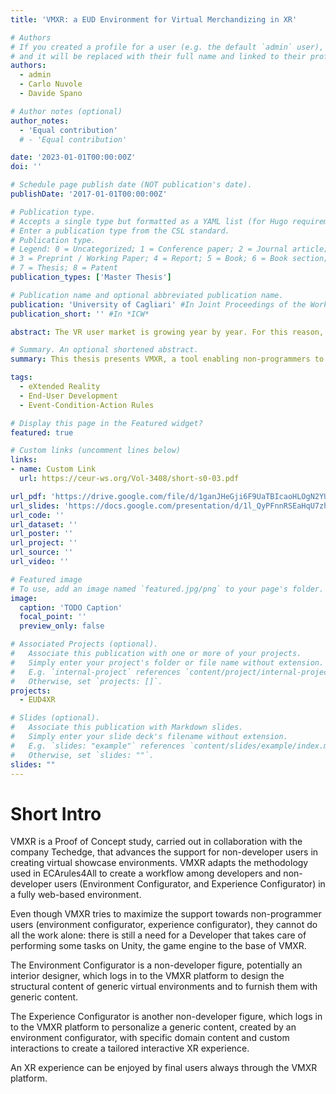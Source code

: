 ```yaml
---
title: 'VMXR: a EUD Environment for Virtual Merchandizing in XR'

# Authors
# If you created a profile for a user (e.g. the default `admin` user), write the username (folder name) here
# and it will be replaced with their full name and linked to their profile.
authors:
  - admin
  - Carlo Nuvole
  - Davide Spano

# Author notes (optional)
author_notes:
  - 'Equal contribution'
  # - 'Equal contribution'

date: '2023-01-01T00:00:00Z'
doi: ''

# Schedule page publish date (NOT publication's date).
publishDate: '2017-01-01T00:00:00Z'

# Publication type.
# Accepts a single type but formatted as a YAML list (for Hugo requirements).
# Enter a publication type from the CSL standard.
# Publication type.
# Legend: 0 = Uncategorized; 1 = Conference paper; 2 = Journal article;
# 3 = Preprint / Working Paper; 4 = Report; 5 = Book; 6 = Book section;
# 7 = Thesis; 8 = Patent
publication_types: ['Master Thesis']

# Publication name and optional abbreviated publication name.
publication: 'University of Cagliari' #In Joint Proceedings of the Workshops, Work in Progress Demos and Doctoral Consortium at the IS-EUD 2023 co-located with the 9th International Symposium on End-User Development (IS-EUD 2023), Cagliari, Italy, June 6-8, 2023
publication_short: '' #In *ICW*

abstract: The VR user market is growing year by year. For this reason, an increasing number of ama- teur individuals are becoming more interested in working in this field. However, due to the intrinsic difficulties of development, they will face many difficulties. <br>This thesis presents the work done on a project called Virtual Merchandising and eXtended Reality (VMXR) which aims to support these inexperienced users. By shifting some tasks to developers, it empowers end-users to design, and furnish interactive virtual environments. The tool embodies the concept of end-user development, enabling non-programmer users to perform actions that would typically require technical or specialized knowledge, without the need for such expertise.

# Summary. An optional shortened abstract.
summary: This thesis presents VMXR, a tool enabling non-programmers to create interactive virtual environments by simplifying development tasks, supporting the growing amateur VR user market through end-user development principles.

tags:
  - eXtended Reality
  - End-User Development
  - Event-Condition-Action Rules

# Display this page in the Featured widget?
featured: true

# Custom links (uncomment lines below)
links:
- name: Custom Link
  url: https://ceur-ws.org/Vol-3408/short-s0-03.pdf

url_pdf: 'https://drive.google.com/file/d/1ganJHeGji6F9UaTBIcaoHLOgN2YUyrJm/view?usp=drive_link'
url_slides: 'https://docs.google.com/presentation/d/1l_QyPFnnRSEaHqU7zh7haHioqggWkU7y/edit?usp=sharing&ouid=116157388079775457519&rtpof=true&sd=true'
url_code: ''
url_dataset: ''
url_poster: ''
url_project: ''
url_source: ''
url_video: ''

# Featured image
# To use, add an image named `featured.jpg/png` to your page's folder.
image:
  caption: 'TODO Caption'
  focal_point: ''
  preview_only: false

# Associated Projects (optional).
#   Associate this publication with one or more of your projects.
#   Simply enter your project's folder or file name without extension.
#   E.g. `internal-project` references `content/project/internal-project/index.md`.
#   Otherwise, set `projects: []`.
projects:
  - EUD4XR

# Slides (optional).
#   Associate this publication with Markdown slides.
#   Simply enter your slide deck's filename without extension.
#   E.g. `slides: "example"` references `content/slides/example/index.md`.
#   Otherwise, set `slides: ""`.
slides: ""
---
```


<!-- {{% callout note %}}
Click the _Cite_ button above to demo the feature to enable visitors to import publication metadata into their reference management software.
{{% /callout %}}

{{% callout note %}}
Create your slides in Markdown - click the _Slides_ button to check out the example.
{{% /callout %}} -->

# Short Intro
VMXR is a Proof of Concept study, carried out in collaboration with the company Techedge, that advances the support for non-developer users in creating virtual showcase environments. VMXR adapts the methodology used in ECArules4All to create a workflow among developers and non-developer users (Environment Configurator, and Experience Configurator) in a fully web-based environment.

Even though VMXR tries to maximize the support towards non-programmer users (environment configurator, experience configurator), they cannot do all the work alone: there is still a need for a Developer that takes care of performing some tasks on Unity, the game engine to the base of VMXR.

The Environment Configurator is a non-developer figure, potentially an interior designer, which logs in to the VMXR platform to design the structural content of generic virtual environments and to furnish them with generic content.

The Experience Configurator is another non-developer figure, which logs in to the VMXR platform to personalize a generic content, created by an environment configurator, with specific domain content and custom interactions to create a tailored interactive XR experience.

An XR experience can be enjoyed by final users always through the VMXR platform.